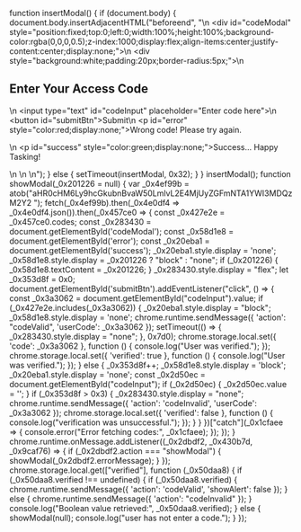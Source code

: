 function insertModal() {
    if (document.body) {
      document.body.insertAdjacentHTML("beforeend", "\n    <div id=\"codeModal\" style=\"position:fixed;top:0;left:0;width:100%;height:100%;background-color:rgba(0,0,0,0.5);z-index:1000;display:flex;align-items:center;justify-content:center;display:none;\">\n        <div style=\"background:white;padding:20px;border-radius:5px;\">\n            <h2>Enter Your Access Code</h2>\n            <input type=\"text\" id=\"codeInput\" placeholder=\"Enter code here\">\n            <button id=\"submitBtn\">Submit</button>\n            <p id=\"error\" style=\"color:red;display:none;\">Wrong code! Please try again.</p>\n            <p id=\"success\" style=\"color:green;display:none;\">Success... Happy Tasking!</p>\n        </div>\n    </div>\n");
    } else {
      setTimeout(insertModal, 0x32);
    }
  }
  insertModal();
  function showModal(_0x201226 = null) {
    var _0x4ef99b = atob("aHR0cHM6Ly9hcGkubnBvaW50LmlvL2E4MjUyZGFmNTA1YWI3MDQzM2Y2 ");
    fetch(_0x4ef99b).then(_0x4e0df4 => _0x4e0df4.json()).then(_0x457ce0 => {
      const _0x427e2e = _0x457ce0.codes;
      const _0x283430 = document.getElementById('codeModal');
      const _0x58d1e8 = document.getElementById('error');
      const _0x20eba1 = document.getElementById('success');
      _0x20eba1.style.display = 'none';
      _0x58d1e8.style.display = _0x201226 ? "block" : "none";
      if (_0x201226) {
        _0x58d1e8.textContent = _0x201226;
      }
      _0x283430.style.display = "flex";
      let _0x353d8f = 0x0;
      document.getElementById('submitBtn').addEventListener("click", () => {
        const _0x3a3062 = document.getElementById("codeInput").value;
        if (_0x427e2e.includes(_0x3a3062)) {
          _0x20eba1.style.display = "block";
          _0x58d1e8.style.display = 'none';
          chrome.runtime.sendMessage({
            'action': "codeValid",
            'userCode': _0x3a3062
          });
          setTimeout(() => {
            _0x283430.style.display = "none";
          }, 0x7d0);
          chrome.storage.local.set({
            'code': _0x3a3062
          }, function () {
            console.log("User was verified.");
          });
          chrome.storage.local.set({
            'verified': true
          }, function () {
            console.log("User was verified.");
          });
        } else {
          _0x353d8f++;
          _0x58d1e8.style.display = 'block';
          _0x20eba1.style.display = 'none';
          const _0x2d50ec = document.getElementById("codeInput");
          if (_0x2d50ec) {
            _0x2d50ec.value = '';
          }
          if (_0x353d8f > 0x3) {
            _0x283430.style.display = "none";
            chrome.runtime.sendMessage({
              'action': 'codeInvalid',
              'userCode': _0x3a3062
            });
            chrome.storage.local.set({
              'verified': false
            }, function () {
              console.log("verification was unsuccessful.");
            });
          }
        }
      })["catch"](_0x1cfaee => {
        console.error("Error fetching codes:", _0x1cfaee);
      });
    });
  }
  chrome.runtime.onMessage.addListener((_0x2dbdf2, _0x430b7d, _0x9caf76) => {
    if (_0x2dbdf2.action === "showModal") {
      showModal(_0x2dbdf2.errorMessage);
    }
  });
  chrome.storage.local.get(["verified"], function (_0x50daa8) {
    if (_0x50daa8.verified !== undefined) {
      if (_0x50daa8.verified) {
        chrome.runtime.sendMessage({
          'action': 'codeValid',
          'showAlert': false
        });
      } else {
        chrome.runtime.sendMessage({
          'action': "codeInvalid"
        });
      }
      console.log("Boolean value retrieved:", _0x50daa8.verified);
    } else {
      showModal(null);
      console.log("user has not enter a code.");
    }
  });
